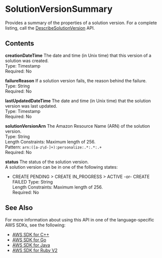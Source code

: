 # SolutionVersionSummary<a name="API_SolutionVersionSummary"></a>

Provides a summary of the properties of a solution version\. For a complete listing, call the [DescribeSolutionVersion](API_DescribeSolutionVersion.md) API\.

## Contents<a name="API_SolutionVersionSummary_Contents"></a>

 **creationDateTime**   <a name="personalize-Type-SolutionVersionSummary-creationDateTime"></a>
The date and time \(in Unix time\) that this version of a solution was created\.  
Type: Timestamp  
Required: No

 **failureReason**   <a name="personalize-Type-SolutionVersionSummary-failureReason"></a>
If a solution version fails, the reason behind the failure\.  
Type: String  
Required: No

 **lastUpdatedDateTime**   <a name="personalize-Type-SolutionVersionSummary-lastUpdatedDateTime"></a>
The date and time \(in Unix time\) that the solution version was last updated\.  
Type: Timestamp  
Required: No

 **solutionVersionArn**   <a name="personalize-Type-SolutionVersionSummary-solutionVersionArn"></a>
The Amazon Resource Name \(ARN\) of the solution version\.  
Type: String  
Length Constraints: Maximum length of 256\.  
Pattern: `arn:([a-z\d-]+):personalize:.*:.*:.+`   
Required: No

 **status**   <a name="personalize-Type-SolutionVersionSummary-status"></a>
The status of the solution version\.  
A solution version can be in one of the following states:  
+ CREATE PENDING > CREATE IN\_PROGRESS > ACTIVE \-or\- CREATE FAILED
Type: String  
Length Constraints: Maximum length of 256\.  
Required: No

## See Also<a name="API_SolutionVersionSummary_SeeAlso"></a>

For more information about using this API in one of the language\-specific AWS SDKs, see the following:
+  [AWS SDK for C\+\+](https://docs.aws.amazon.com/goto/SdkForCpp/personalize-2018-05-22/SolutionVersionSummary) 
+  [AWS SDK for Go](https://docs.aws.amazon.com/goto/SdkForGoV1/personalize-2018-05-22/SolutionVersionSummary) 
+  [AWS SDK for Java](https://docs.aws.amazon.com/goto/SdkForJava/personalize-2018-05-22/SolutionVersionSummary) 
+  [AWS SDK for Ruby V2](https://docs.aws.amazon.com/goto/SdkForRubyV2/personalize-2018-05-22/SolutionVersionSummary) 
